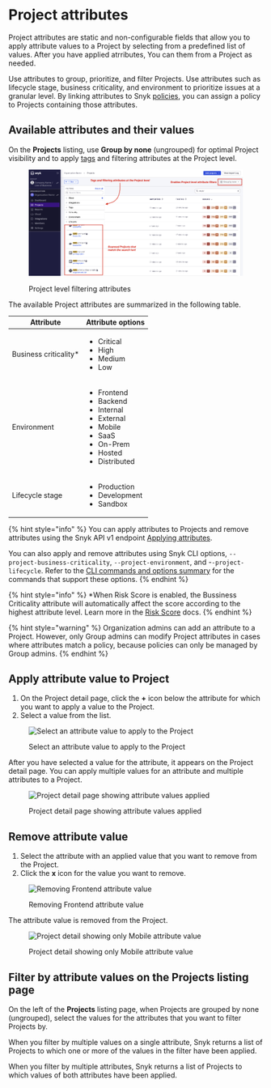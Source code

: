 # Project attributes

Project attributes are static and non-configurable fields that allow you to apply attribute values to a Project by selecting from a predefined list of values. After you have applied atrributes, You can them from a Project as needed.

Use attributes to group, prioritize, and filter Projects. Use attributes such as lifecycle stage, business criticality, and environment to prioritize issues at a granular level. By linking attributes to Snyk [policies](../policies/), you can assign a policy to Projects containing those attributes.

## **Available attributes and their values**

On the **Projects** listing, use **Group by none** (ungrouped) for optimal Project visibility and to apply [tags](../snyk-projects/project-tags.md) and filtering attributes at the Project level.

<figure><img src="../../.gitbook/assets/Screenshot 2023-01-23 at 18.07.46 (1) (1) (1) (1) (1) (1) (3).png" alt="Project level filtering attributes"><figcaption><p>Project level filtering attributes</p></figcaption></figure>

The available Project attributes are summarized in the following table.

| Attribute              | Attribute options                                                                                                                                           |
| ---------------------- | ----------------------------------------------------------------------------------------------------------------------------------------------------------- |
| Business criticality\* | <ul><li>Critical</li><li>High</li><li>Medium</li><li>Low</li></ul>                                                                                          |
| Environment            | <ul><li>Frontend</li><li>Backend</li><li>Internal</li><li>External</li><li>Mobile</li><li>SaaS</li><li>On-Prem</li><li>Hosted</li><li>Distributed</li></ul> |
| Lifecycle stage        | <ul><li>Production</li><li>Development</li><li>Sandbox</li></ul>                                                                                            |

{% hint style="info" %}
You can apply attributes to Projects and remove attributes using the Snyk API v1 endpoint [Applying attributes](https://snyk.docs.apiary.io/#reference/projects/project-attributes/applying-attributes).

You can also apply and remove attributes using Snyk CLI options, `--project-business-criticality`, `--project-environment`, and -`-project-lifecycle`. Refer to the [CLI commands and options summary](../../snyk-cli/cli-commands-and-options-summary.md) for the commands that support these options.
{% endhint %}

{% hint style="info" %}
\*When Risk Score is enabled, the Bussiness Criticality attribute will automatically affect the score according to the highest attribute level. Learn more in the [Risk Score](../issue-management/risk-score.md#business-criticality) docs. &#x20;
{% endhint %}

{% hint style="warning" %}
Organization admins can add an attribute to a Project. However, only Group admins can modify Project attributes in cases where attributes match a policy, because policies can only be managed by Group admins.
{% endhint %}

## **Apply attribute value to Project**

1. On the Project detail page, click the **+** icon below the attribute for which you want to apply a value to the Project.
2. Select a value from the list.

<figure><img src="../../.gitbook/assets/gs1.png" alt="Select an attribute value to apply to the Project"><figcaption><p>Select an attribute value to apply to the Project</p></figcaption></figure>

After you have selected a value for the attribute, it appears on the Project detail page. You can apply multiple values for an attribute and multiple attributes to a Project.

<figure><img src="../../.gitbook/assets/gs2.png" alt="Project detail page showing attribute values applied"><figcaption><p>Project detail page showing attribute values applied</p></figcaption></figure>

## **Remove attribute value**

1. Select the attribute with an applied value that you want to remove from the Project.
2. Click the **x** icon for the value you want to remove.

<figure><img src="../../.gitbook/assets/gs3.png" alt="Removing Frontend attribute value"><figcaption><p>Removing Frontend attribute value</p></figcaption></figure>

The attribute value is removed from the Project.

<figure><img src="../../.gitbook/assets/gs4.png" alt="Project detail showing only Mobile attribute value"><figcaption><p>Project detail showing only Mobile attribute value</p></figcaption></figure>

## **Filter by attribute values on the Projects listing page**

On the left of the **Projects** listing page, when Projects are grouped by none (ungrouped), select the values for the attributes that you want to filter Projects by.

When you filter by multiple values on a single attribute, Snyk returns a list of Projects to which one or more of the values in the filter have been applied.

When you filter by multiple attributes, Snyk returns a list of Projects to which values of both attributes have been applied.
